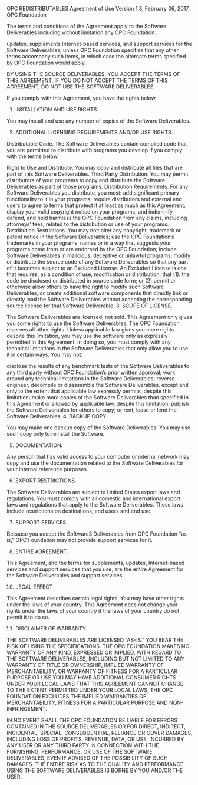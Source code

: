 ﻿OPC REDISTRIBUTABLES Agreement of Use
Version 1.3, February 06, 2017, OPC Foundation

The terms and conditions of the Agreement apply to the Software Deliverables including without limitation any OPC Foundation:

updates,
supplements
Internet-based services, and
support services
for the Software Deliverables, unless OPC Foundation specifies that any other terms accompany such items, in which case the alternate terms specified by OPC Foundation would apply.

BY USING THE SOURCE DELIVERABLES, YOU ACCEPT THE TERMS OF THIS AGREEMENT. IF YOU DO NOT ACCEPT THE TERMS OF THIS AGREEMENT, DO NOT USE THE SOFTWARE DELIVERABLES.

If you comply with this Agreement, you have the rights below.

1. INSTALLATION AND USE RIGHTS.

You may install and use any number of copies of the Software Deliverables.

2. ADDITIONAL LICENSING REQUIREMENTS AND/OR USE RIGHTS.

Distributable Code. The Software Deliverables contain compiled code that you are permitted to distribute with programs you develop if you comply with the terms below.

Right to Use and Distribute.
You may copy and distribute all files that are part of this Software Deliverables.
Third Party Distribution. You may permit distributors of your programs to copy and distribute the Software Deliverables as part of those programs.
Distribution Requirements. For any Software Deliverables you distribute, you must:
add significant primary functionality to it in your programs;
require distributors and external end users to agree to terms that protect it at least as much as this Agreement;
display your valid copyright notice on your programs; and
indemnify, defend, and hold harmless the OPC Foundation from any claims, including attorneys’ fees, related to the distribution or use of your programs.
Distribution Restrictions. You may not:
alter any copyright, trademark or patent notice in the Software Deliverables;
use the OPC Foundation’s trademarks in your programs’ names or in a way that suggests your programs come from or are endorsed by the OPC Foundation;
include Software Deliverables in malicious, deceptive or unlawful programs;
modify or distribute the source code of any Software Deliverables so that any part of it becomes subject to an Excluded License. An Excluded License is one that requires, as a condition of use, modification or distribution, that (1). the code be disclosed or distributed in source code form; or (2) permit or otherwise allow others to have the right to modify such Software Deliverables; or
create additional software components that directly link or directly load the Software Deliverables without accepting the corresponding source license for that Software Deliverable.
3. SCOPE OF LICENSE.

The Software Deliverables are licensed, not sold. This Agreement only gives you some rights to use the Software Deliverables. The OPC Foundation reserves all other rights. Unless applicable law gives you more rights despite this limitation, you may use the software only as expressly permitted in this Agreement. In doing so, you must comply with any technical limitations in the Software Deliverables that only allow you to use it in certain ways. You may not:

disclose the results of any benchmark tests of the Software Deliverables to any third party without OPC Foundation’s prior written approval;
work around any technical limitations in the Software Deliverables;
reverse engineer, decompile or disassemble the Software Deliverables, except and only to the extent that applicable law expressly permits, despite this limitation;
make more copies of the Software Deliverables than specified in this Agreement or allowed by applicable law, despite this limitation;
publish the Software Deliverables for others to copy; or
rent, lease or lend the Software Deliverables.
4. BACKUP COPY.

You may make one backup copy of the Software Deliverables. You may use such copy only to reinstall the Software.

5. DOCUMENTATION.

Any person that has valid access to your computer or internal network may copy and use the documentation related to the Software Deliverables for your internal reference purposes.

6. EXPORT RESTRICTIONS.

The Software Deliverables are subject to United States export laws and regulations. You must comply with all domestic and international export laws and regulations that apply to the Software Deliverables. These laws include restrictions on destinations, end users and end use.

7. SUPPORT SERVICES.

Because you accept the Software3 Deliverables from OPC Foundation “as is,” OPC Foundation may not provide support services for it.

8. ENTIRE AGREEMENT.

This Agreement, and the terms for supplements, updates, Internet-based services and support services that you use, are the entire Agreement for the Software Deliverables and support services.

10. LEGAL EFFECT

This Agreement describes certain legal rights. You may have other rights under the laws of your country. This Agreement does not change your rights under the laws of your country if the laws of your country do not permit it to do so.

11. DISCLAIMER OF WARRANTY.

THE SOFTWARE DELIVERABLES ARE LICENSED “AS-IS.” YOU BEAR THE RISK OF USING THE SPECIFICATIONS. THE OPC FOUNDATION MAKES NO WARRANTY OF ANY KIND, EXPRESSED OR IMPLIED, WITH REGARD TO THE SOFTWARE DELIVERABLES, INCLUDING BUT NOT LIMITED TO ANY WARRANTY OF TITLE OR OWNERSHIP, IMPLIED WARRANTY OF MERCHANTABILITY, OR WARRANTY OF FITNESS FOR A PARTICULAR PURPOSE OR USE.YOU MAY HAVE ADDITIONAL CONSUMER RIGHTS UNDER YOUR LOCAL LAWS THAT THIS AGREEMENT CANNOT CHANGE. TO THE EXTENT PERMITTED UNDER YOUR LOCAL LAWS, THE OPC FOUNDATION EXCLUDES THE IMPLIED WARRANTIES OF MERCHANTABILITY, FITNESS FOR A PARTICULAR PURPOSE AND NON-INFRINGEMENT.

IN NO EVENT SHALL THE OPC FOUNDATION BE LIABLE FOR ERRORS CONTAINED IN THE SOURCE DELIVERABLES OR FOR DIRECT, INDIRECT, INCIDENTAL, SPECIAL, CONSEQUENTIAL, RELIANCE OR COVER DAMAGES, INCLUDING LOSS OF PROFITS, REVENUE, DATA, OR USE, INCURRED BY ANY USER OR ANY THIRD PARTY IN CONNECTION WITH THE FURNISHING, PERFORMANCE, OR USE OF THE SOFTWARE DELIVERABLES, EVEN IF ADVISED OF THE POSSIBILITY OF SUCH DAMAGES. THE ENTIRE RISK AS TO THE QUALITY AND PERFORMANCE USING THE SOFTWARE DELIVERABLES IS BORNE BY YOU AND/OR THE USER.

